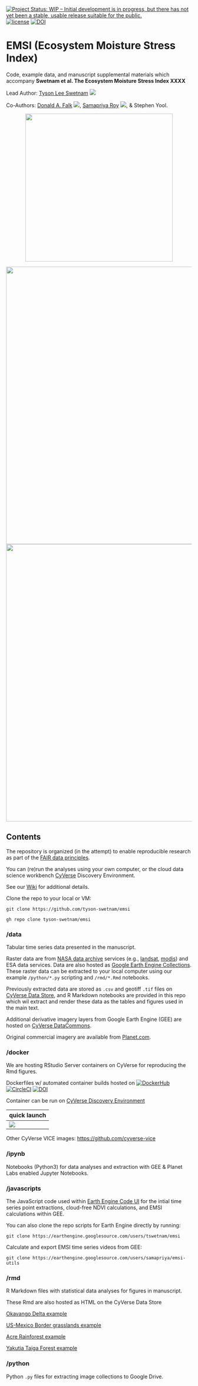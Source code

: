 [![Project Status: WIP – Initial development is in progress, but there has not yet been a stable, usable release suitable for the public.](https://www.repostatus.org/badges/latest/wip.svg)](https://www.repostatus.org/#wip) [![license](https://img.shields.io/badge/license-GPLv3-blue.svg)](https://opensource.org/licenses/GPL-3.0) [![DOI](https://zenodo.org/badge/116533015.svg)](https://zenodo.org/badge/latestdoi/116533015)
# EMSI (Ecosystem Moisture Stress Index)

Code, example data, and manuscript supplemental materials which accompany **Swetnam et al. The Ecosystem Moisture Stress Index XXXX**

Lead Author: [Tyson Lee Swetnam](http://tyson-swetnam.github.io/) [![](https://orcid.org/sites/default/files/images/orcid_16x16.png)](http://orcid.org/0000-0002-6639-7181)

Co-Authors: [Donald A. Falk](https://snre.arizona.edu/people/donald-falk) [![](https://orcid.org/sites/default/files/images/orcid_16x16.png)](http://orcid.org/0000-0003-3873-722X), [Samapriya Roy](https://samapriya.github.io/) [![](https://orcid.org/sites/default/files/images/orcid_16x16.png)](https://orcid.org/0000-0002-1527-2602), & Stephen Yool.

<p align="center"><img src="https://raw.githubusercontent.com/tyson-swetnam/emsi/master/images/fig1.svg" height=400></p>
<p><img src="https://raw.githubusercontent.com/tyson-swetnam/emsi/master/images/fig2.svg" height=750><img src="https://raw.githubusercontent.com/tyson-swetnam/emsi/master/images/fig3.svg" height=750></p>

## Contents

The repository is organized (in the attempt) to enable reproducible research as part of the [FAIR data principles](). 

You can (re)run the analyses using your own computer, or the cloud data science workbench [CyVerse](https://cyverse.org) Discovery Environment. 

See our [Wiki](https://github.com/tyson-swetnam/emsi/wiki) for additional details.

Clone the repo to your local or VM:

```
git clone https://github.com/tyson-swetnam/emsi
```

```
gh repo clone tyson-swetnam/emsi
```

### /data

Tabular time series data presented in the manuscript. 

Raster data are from [NASA data archive](https://earthdata.nasa.gov/earth-observation-data) services (e.g., [landsat](https://landsat.gsfc.nasa.gov/data/), [modis](https://modis.gsfc.nasa.gov/data/)) and ESA data services. Data are also hosted as [Google Earth Engine Collections](https://developers.google.com/earth-engine/datasets/). These raster data can be extracted to your local computer using our example `/python/*.py` scripting and `/rmd/*.Rmd` notebooks. 

Previously extracted data are stored as `.csv` and geotiff `.tif` files on [CyVerse Data Store](https://data.cyverse.org/dav-anon/tswetnam/emsi), and R Markdown notebooks are provided in this repo which wil extract and render these data as the tables and figures used in the main text.

Additional derivative imagery layers from Google Earth Engine (GEE) are hosted on [CyVerse DataCommons](http://datacommons.cyverse.org/). 

Original commercial imagery are available from [Planet.com](https://planet.com).

### /docker

We are hosting RStudio Server containers on CyVerse for reproducing the Rmd figures.

Dockerfiles w/ automated container builds hosted on [![DockerHub](https://img.shields.io/badge/DockerHub-blue.svg?style=popout&logo=Docker)](https://hub.docker.com/r/cyversevice/rstudio-geospatial) [![CircleCI](https://circleci.com/gh/cyverse-vice/rstudio-geospatial.svg?style=svg)](https://circleci.com/gh/cyverse-vice/rstudio-geospatial) [![DOI](https://zenodo.org/badge/DOI/10.5281/zenodo.3246938.svg)](https://doi.org/10.5281/zenodo.3246938)

Container can be run on [CyVerse Discovery Environment](https://de.cyverse.org)

quick launch | 
------------ | 
<a href="https://sonora.cyverse.org/apps/de/6943b4f2-b663-11ea-92c5-008cfa5ae621/launch?quick-launch-id=31dcb760-f872-4c1a-850a-a4a6a25febc4" target="_blank" rel="noopener noreferrer"><img src="https://sonora.cyverse.org/Powered-By-CyVerse-blue.svg"></a> | 

Other CyVerse VICE images: https://github.com/cyverse-vice 

### /ipynb

Notebooks (Python3) for data analyses and extraction with GEE & Planet Labs enabled Jupyter Notebooks.

### /javascripts

The JavaScript code used within [Earth Engine Code UI](https://code.earthengine.google.com/) for the intial time series point extractions, cloud-free NDVI calculations, and EMSI calculations within GEE.

You can also clone the repo scripts for Earth Engine directly by running:

```
git clone https://earthengine.googlesource.com/users/tswetnam/emsi
```

Calculate and export EMSI time series videos from GEE:

```
git clone https://earthengine.googlesource.com/users/samapriya/emsi-utils
```

### /rmd

R Markdown files with statistical data analyses for figures in manuscript. 

These Rmd are also hosted as HTML on the CyVerse Data Store

[Okavango Delta example](https://data.cyverse.org/dav-anon/iplant/home/tswetnam/emsi/rmd/okavango-rasters-analyses.html)

[US-Mexico Border grasslands example](https://data.cyverse.org/dav-anon/iplant/home/tswetnam/emsi/rmd/usmex-rasters-analyses.html)

[Acre Rainforest example](https://data.cyverse.org/dav-anon/iplant/home/tswetnam/emsi/rmd/acre-rasters-analyses.html)

[Yakutia Taiga Forest example](https://data.cyverse.org/dav-anon/iplant/home/tswetnam/emsi/rmd/yakutia-rasters-analyses.html)

### /python

Python `.py` files for extracting image collections to Google Drive.
